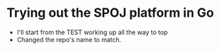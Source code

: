 # Trying out the SPOJ platform in Go

* I'll start from the TEST working up all the way to top
* Changed the repo's name to match.